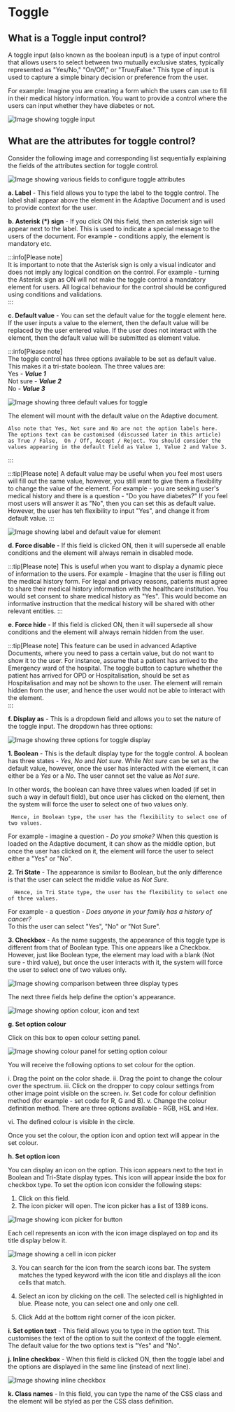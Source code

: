 # Toggle

## What is a Toggle input control?

A toggle input (also known as the boolean input) is a type of input control that allows users to select between two mutually exclusive states, typically represented as "Yes/No," "On/Off," or "True/False." This type of input is used to capture a simple binary decision or preference from the user.

For example: Imagine you are creating a form which the users can use to fill in their medical history information. You want to provide a control where the users can input whether they have diabetes or not.

![Image showing toggle input](<toggle 1.png>)

## What are the attributes for toggle control?

Consider the following image and corresponding list sequentially explaining the fields of the attributes section for toggle control.

![Image showing various fields to configure toggle attributes](<toggle 2.png>)

   **a. Label** - This field allows you to type the label to the toggle control. The label shall appear above the element in the Adaptive Document and is used to provide context for the user.

   **b. Asterisk (*) sign** - If you click ON this field, then an asterisk sign will appear next to the label. This is used to indicate a special message to the users of the document. For example - conditions apply, the element is mandatory etc.  

   :::info[Please note]  
   It is important to note that the Asterisk sign is only a visual indicator and does not imply any logical condition on the control. For example - turning the Asterisk sign as ON will not make the toggle control a mandatory element for users. All logical behaviour for the control should be configured using conditions and validations.  
   :::

   **c. Default value** - You can set the default value for the toggle element here. 
    If the user inputs a value to the element, then the default value will be replaced by the user entered value. If the user does not interact with the element, then the default value will be submitted as element value. 

:::info[Please note]  
    The toggle control has three options available to be set as default value. This makes it a tri-state boolean. The three values are:  
    Yes  - ***Value 1***  
    Not sure - ***Value 2***  
    No  - ***Value 3***

![Image showing three default values for toggle](<Toggle 3.png>)  

The element will mount with the default value on the Adaptive document. 

    Also note that Yes, Not sure and No are not the option labels here. The options text can be customised (discussed later in this article) as True / False,  On / Off, Accept / Reject. You should consider the values appearing in the default field as Value 1, Value 2 and Value 3.
:::  

   :::tip[Please note]
   A default value may be useful when you feel most users will fill out the same value, however, you still want to give them a flexibility to change the value of the element. For example - you are seeking user's medical history and there is a question - "Do you have diabetes?" If you feel most users will answer it as "No", then you can set this as default value.  However, the user has teh flexibility to input "Yes", and change it from default value.
   :::

   ![Image showing label and default value for element](<toggle 4.png>)

   **d. Force disable** - If this field is clicked ON, then it will supersede all enable conditions and the element will always remain in disabled mode.

   :::tip[Please note]
   This is useful when you want to display a dynamic piece of information to the users. For example - Imagine that the user is filling out the medical history form. For legal and privacy reasons, patients must agree to share their medical history information with the healthcare institution. You would set consent to share medical history as "Yes". This would become an informative instruction that the medical history will be shared with other relevant entities. 
   :::

   **e. Force hide** - If this field is clicked ON, then it will supersede all show conditions and the element will always remain hidden from the user.

   :::tip[Please note]
   This feature can be used in advanced Adaptive Documents, where you need to pass a certain value, but do not want to show it to the user. For instance, assume that a patient has arrived to the Emergency ward of the hospital. The toggle button to capture whether the patient has arrived for OPD or Hospitalisation, should be set as Hospitalisation and may not be shown to the user. The element will remain hidden from the user, and hence the user would not be able to interact with the element.  
   :::

   **f. Display as** - This is a dropdown field and allows you to set the nature of the toggle input. The dropdown has three options:

   ![Image showing three options for toggle display](<Toggle 5.png>)

   **1. Boolean** - This is the default display type for the toggle control. A boolean has three states - _Yes_, _No_ and _Not sure_. While _Not sure_ can be set as the default value, however, once the user has interacted with the element, it can either be a _Yes_ or a _No_. The user cannot set the value as _Not sure_.   

   In other words, the boolean can have three values when loaded (if set in such a way in default field), but once user has clicked on the element, then the system will force the user to select one of two values only.   
   
     Hence, in Boolean type, the user has the flexibility to select one of two values.

   For example - imagine a question - *Do you smoke?* 
   When this question is loaded on the Adaptive document, it can show as the middle option, but once the user has clicked on it, the element will force the user to select either a "Yes" or "No".

   **2. Tri State** - The appearance is similar to Boolean, but the only difference is that the user can select the middle value as _Not Sure_. 

      Hence, in Tri State type, the user has the flexibility to select one of three values.    
      
 For example - a question - _Does anyone in your family has a history of cancer?_   
 To this the user can select "Yes", "No" or "Not Sure".  

   **3. Checkbox** - As the name suggests, the appearance of this toggle type is different from that of Boolean type. This one appears like a Checkbox. However, just like Boolean type, the element may load with a blank (Not sure - third value), but once the user interacts with it, the system will force the user to select one of two values only.
 
   ![Image showing comparison between three display types](<toggle 6.png>)
   
   The next three fields help define the option's appearance.

   ![Image showing option colour, icon and text](<Toggle 12.png>)

   **g. Set option colour**

Click on this box to open colour setting panel.

![Image showing colour panel for setting option colour](<Toggle 9.png>)

You will receive the following options to set colour for the option.

i. Drag the point on the color shade.
ii. Drag the point to change the colour over the spectrum.
iii. Click on the dropper to copy colour settings from other image point visible on the screen.
iv. Set code for colour definition method (for example - set code for R, G and B).
v. Change the colour definition method. There are three options available - RGB, HSL and Hex.

vi. The defined colour is visible in the circle.

Once you set the colour, the option icon and option text will appear in the set colour.

**h. Set option icon**

You can display an icon on the option. This icon appears next to the text in Boolean and Tri-State display types. This icon will appear inside the box for checkbox type.  To set the option icon consider the following steps:

1. Click on this field.
2. The icon picker will open.  The icon picker has a list of 1389 icons. 

![Image showing icon picker for button](<toggle 10.png>)  

Each cell represents an icon with the icon image displayed on top and its title display below it. 

![Image showing a cell in icon picker](<toggle 11.png>)  

3. You can search for the icon from the search icons bar. The system matches the typed keyword with the icon title and displays all the icon cells that match. 

4. Select an icon by clicking on the cell. The selected cell is highlighted in blue. Please note, you can select one and only one cell.

5. Click Add at the bottom right corner of the icon picker.


**i. Set option text** - This field allows you to type in the option text. This customises the text of the option to suit the context of the toggle element. The default value for the two options text is "Yes" and "No".

**j. Inline checkbox** - When this field is clicked ON, then the toggle label and the options are displayed in the same line (instead of next line).

![Image showing inline checkbox](<Toggle 13.png>)

**k. Class names** - In this field, you can type the name of the CSS class and the element will be styled as per the CSS class definition.


